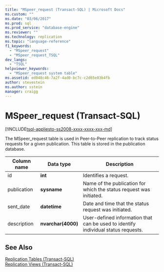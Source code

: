 ```yaml
---
title: "MSpeer_request (Transact-SQL) | Microsoft Docs"
ms.custom: ""
ms.date: "03/06/2017"
ms.prod: sql
ms.prod_service: "database-engine"
ms.reviewer: ""
ms.technology: replication
ms.topic: "language-reference"
f1_keywords: 
  - "MSpeer_request"
  - "MSpeer_request_TSQL"
dev_langs: 
  - "TSQL"
helpviewer_keywords: 
  - "MSpeer_request system table"
ms.assetid: ed048c46-7a2f-4ad0-bc7c-c2d65e83b4fb
author: stevestein
ms.author: sstein
manager: craigg
---
```

# MSpeer_request (Transact-SQL)
[!INCLUDE[tsql-appliesto-ss2008-xxxx-xxxx-xxx-md](../../includes/tsql-appliesto-ss2008-xxxx-xxxx-xxx-md.md)]

  The MSpeer_request table is used in Peer-to-Peer replication to track status requests for a given publication. This table is stored in the publication database.  
  
|Column name|Data type|Description|  
|-----------------|---------------|-----------------|  
|id|**int**|Identifies a request.|  
|publication|**sysname**|Name of the publication for which the status request was initiated.|  
|sent_date|**datetime**|Date and time that the status request was initiated.|  
|description|**nvarchar(4000)**|User-defined information that can be used to identify individual status requests.|  
  
## See Also  
 [Replication Tables &#40;Transact-SQL&#41;](../../relational-databases/system-tables/replication-tables-transact-sql.md)   
 [Replication Views &#40;Transact-SQL&#41;](../../relational-databases/system-views/replication-views-transact-sql.md)  
  
  
